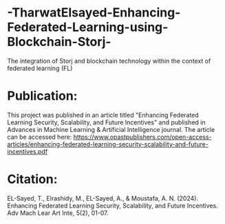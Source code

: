 # -TharwatElsayed-Enhancing-Federated-Learning-using-Blockchain-Storj-
The integration of Storj and blockchain technology within the context of federated learning (FL)

# Publication:
This project was published in an article titled "Enhancing Federated Learning Security, Scalability, and Future Incentives" and published in Advances in Machine Learning & Artificial Intelligence journal.
The article can be accessed here:
https://www.opastpublishers.com/open-access-articles/enhancing-federated-learning-security-scalability-and-future-incentives.pdf

# Citation:
EL-Sayed, T., Elrashidy, M., EL-Sayed, A., & Moustafa, A. N. (2024). Enhancing Federated Learning Security, 
Scalability, and Future Incentives. Adv Mach Lear Art Inte, 5(2), 01-07.
